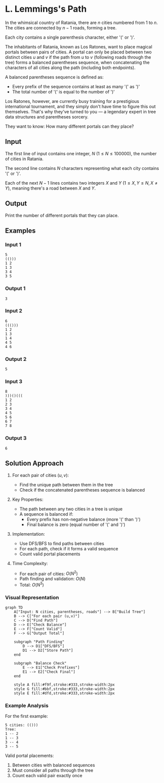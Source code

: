 # L. Lemmings's Path

In the whimsical country of Ratania, there are $n$ cities numbered from $1$ to $n$. The cities are connected by $n-1$ roads, forming a tree.

Each city contains a single parenthesis character, either '(' or ')'.

The inhabitants of Ratania, known as Los Ratones, want to place magical portals between pairs of cities. A portal can only be placed between two distinct cities $u$ and $v$ if the path from $u$ to $v$ (following roads through the tree) forms a balanced parentheses sequence, when concatenating the characters of all cities along the path (including both endpoints).

A balanced parentheses sequence is defined as:
- Every prefix of the sequence contains at least as many '(' as ')'
- The total number of '(' is equal to the number of ')'

Los Ratones, however, are currently busy training for a prestigious international tournament, and they simply don't have time to figure this out themselves. That's why they've turned to you — a legendary expert in tree data structures and parentheses sorcery.

They want to know: How many different portals can they place?

## Input

The first line of input contains one integer, $N$ $(1 \leq N \leq 100000)$, the number of cities in Ratania.

The second line contains $N$ characters representing what each city contains '(' or ')'.

Each of the next $N-1$ lines contains two integers $X$ and $Y$ $(1 \leq X, Y \leq N, X \ne Y)$, meaning there's a road between $X$ and $Y$.

## Output

Print the number of different portals that they can place.

## Examples

### Input 1
```
5
(()))
1 2
1 3
3 4
3 5
```
### Output 1
```
3
```

### Input 2
```
6
((()))
1 2
1 3
1 4
4 5
4 6
```
### Output 2
```
5
```

### Input 3
```
8
)))()(((
1 2
2 3
3 4
4 5
5 6
6 7
7 8
```
### Output 3
```
6
```

## Solution Approach

1. For each pair of cities $(u,v)$:
   - Find the unique path between them in the tree
   - Check if the concatenated parentheses sequence is balanced

2. Key Properties:
   - The path between any two cities in a tree is unique
   - A sequence is balanced if:
     * Every prefix has non-negative balance (more '(' than ')')
     * Final balance is zero (equal number of '(' and ')')

3. Implementation:
   - Use DFS/BFS to find paths between cities
   - For each path, check if it forms a valid sequence
   - Count valid portal placements

4. Time Complexity:
   - For each pair of cities: $O(N^2)$
   - Path finding and validation: $O(N)$
   - Total: $O(N^3)$

### Visual Representation

```mermaid
graph TD
    A["Input: N cities, parentheses, roads"] --> B["Build Tree"]
    B --> C["For each pair (u,v)"]
    C --> D["Find Path"]
    D --> E["Check Balance"]
    E --> F["Count Valid"]
    F --> G["Output Total"]

    subgraph "Path Finding"
        D --> D1["DFS/BFS"]
        D1 --> D2["Store Path"]
    end

    subgraph "Balance Check"
        E --> E1["Check Prefixes"]
        E1 --> E2["Check Final"]
    end

    style A fill:#f9f,stroke:#333,stroke-width:2px
    style G fill:#bbf,stroke:#333,stroke-width:2px
    style E fill:#dfd,stroke:#333,stroke-width:2px
```

### Example Analysis

For the first example:
```
5 cities: (()))
Tree:
1 -- 2
1 -- 3
3 -- 4
3 -- 5
```

Valid portal placements:
1. Between cities with balanced sequences
2. Must consider all paths through the tree
3. Count each valid pair exactly once
